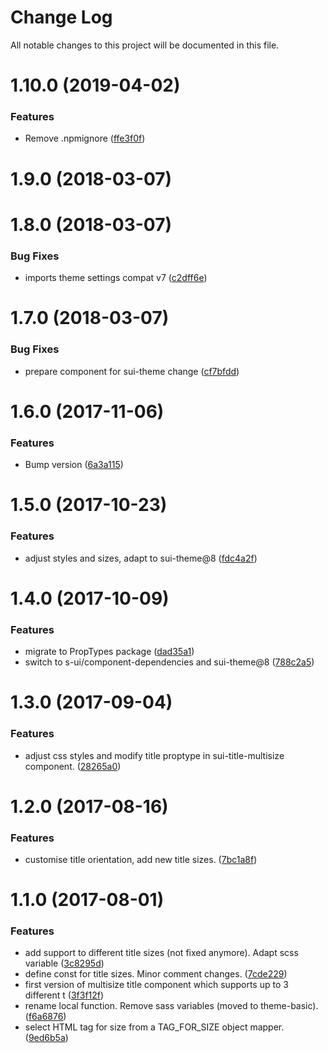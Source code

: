 # Change Log

All notable changes to this project will be documented in this file.

<a name="1.10.0"></a>
# 1.10.0 (2019-04-02)


### Features

* Remove .npmignore ([ffe3f0f](https://github.com/SUI-Components/schibsted-spain-components/commit/ffe3f0f))



<a name="1.9.0"></a>
# 1.9.0 (2018-03-07)



<a name="1.8.0"></a>
# 1.8.0 (2018-03-07)


### Bug Fixes

* imports theme settings compat v7 ([c2dff6e](https://github.com/SUI-Components/schibsted-spain-components/commit/c2dff6e))



<a name="1.7.0"></a>
# 1.7.0 (2018-03-07)


### Bug Fixes

* prepare component for sui-theme change ([cf7bfdd](https://github.com/SUI-Components/schibsted-spain-components/commit/cf7bfdd))



<a name="1.6.0"></a>
# 1.6.0 (2017-11-06)


### Features

* Bump version ([6a3a115](https://github.com/SUI-Components/schibsted-spain-components/commit/6a3a115))



<a name="1.5.0"></a>
# 1.5.0 (2017-10-23)


### Features

* adjust styles and sizes, adapt to sui-theme@8 ([fdc4a2f](https://github.com/SUI-Components/schibsted-spain-components/commit/fdc4a2f))



<a name="1.4.0"></a>
# 1.4.0 (2017-10-09)


### Features

* migrate to PropTypes package ([dad35a1](https://github.com/SUI-Components/schibsted-spain-components/commit/dad35a1))
* switch to s-ui/component-dependencies and sui-theme@8 ([788c2a5](https://github.com/SUI-Components/schibsted-spain-components/commit/788c2a5))



<a name="1.3.0"></a>
# 1.3.0 (2017-09-04)


### Features

* adjust css styles and modify title proptype in sui-title-multisize component. ([28265a0](https://github.com/SUI-Components/schibsted-spain-components/commit/28265a0))



<a name="1.2.0"></a>
# 1.2.0 (2017-08-16)


### Features

* customise title orientation, add new title sizes. ([7bc1a8f](https://github.com/SUI-Components/schibsted-spain-components/commit/7bc1a8f))



<a name="1.1.0"></a>
# 1.1.0 (2017-08-01)


### Features

* add support to different title sizes (not fixed anymore). Adapt scss variable ([3c8295d](https://github.com/SUI-Components/schibsted-spain-components/commit/3c8295d))
* define const for title sizes. Minor comment changes. ([7cde229](https://github.com/SUI-Components/schibsted-spain-components/commit/7cde229))
* first version of multisize title component which supports up to 3 different t ([3f3f12f](https://github.com/SUI-Components/schibsted-spain-components/commit/3f3f12f))
* rename local function. Remove sass variables (moved to theme-basic). ([f6a6876](https://github.com/SUI-Components/schibsted-spain-components/commit/f6a6876))
* select HTML tag for size from a TAG_FOR_SIZE object mapper. ([9ed6b5a](https://github.com/SUI-Components/schibsted-spain-components/commit/9ed6b5a))




